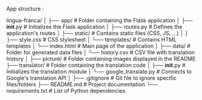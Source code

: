 App structure :

lingua-franca/
│
├── app/                     # Folder containing the Flask application
│   ├── __init__.py          # Initializes the Flask application
│   ├── routes.py            # Defines the application's routes
│   ├── static/              # Contains static files (CSS, JS, ...)
│   │   ├── style.css        # CSS stylesheet
│   └── templates/           # Contains HTML templates
│       └── index.html       # Main page of the application
│
├── data/                    # Folder for generated data files
│   └── history.csv          # CSV file with translation history
│
├── picture/                 # Folder containing images displayed in the README 
├── translator/              # Folder containing the translation code
│   ├── __init__.py          # Initializes the translation module
│   └── google_translate.py  # Connects to Google's translation API
│
├── .gitignore               # Git file to ignore specific files/folders
├── README.md                # Project documentation
└── requirements.txt         # List of Python dependencies

